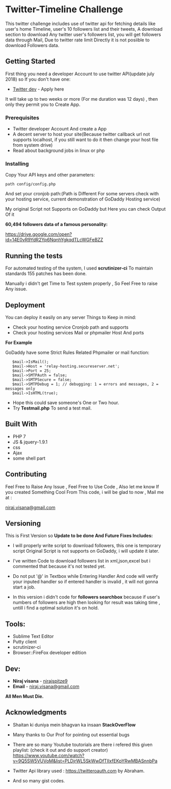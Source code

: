 # Twitter-Timeline Challenge

This twitter challenge includes use of twitter api for fetching details like user's home Timeline, user's 10 followers list and their tweets, A download section to download Any twitter user's followers list, you will get followers data through Mail, Due to twitter rate limit Directly it is not posiible to download Followers data.

## Getting Started

First thing you need a developer Account to use twitter API(update july 2018)
so If you don't have one:

* [Twitter dev](https://developer.twitter.com/content/developer-twitter/en.html) - Apply here

It will take up to two weeks or more (For me duration was 12 days) ,
then only they permit you to Create App.


### Prerequisites

* Twitter developer Account And create a App 
* A decent server to host your site(Because twitter callback url not supports localhost, if you still want to do it then change your host file from system drive)
* Read about background jobs in linux or php
 

### Installing

Copy Your API keys and other parameters:

```
path config/config.php
```

And set your cronjob path:(Path is Different For some servers check with your hosting service, current demonstration of GoDaddy Hosting service)


My original Script not Supports on GoDaddy but Here you can check Output Of it


**60,494 followers data of a famous personality:**

https://drive.google.com/open?id=14E0vR9YdR2Yp6NqnhYgkqdTLcWGFeBZZ

## Running the tests

For automated testing of the system, I used **scrutinizer-ci**  To maintain standards 155 patches has been done.

Manually i didn't get Time to Test system properly , So Feel Free to raise Any issue.


## Deployment

You can deploy it easily on any server Things to Keep in mind:
* Check your hosting service Cronjob path and supports
* Check your hosting services Mail or phpmailer Host And ports

 **For Example** 

GoDaddy have some Strict Rules Related Phpmailer or mail function:

 ```
    $mail->IsMail();
    $mail->Host = 'relay-hosting.secureserver.net';
    $mail->Port = 25;
    $mail->SMTPAuth = false;
    $mail->SMTPSecure = false;
    $mail->SMTPDebug = 1; // debugging: 1 = errors and messages, 2 = messages only
    $mail->IsHTML(true);
```
* Hope this could save someone's One or Two hour.
* Try **Testmail.php** To send a test mail.

## Built With

* PHP 7
* JS & jquery-1.9.1
* css
* Ajax
* some shell part

## Contributing

Feel Free to Raise Any Issue , Feel Free to Use Code , Also let me know If you created Something Cool From This code, i will be glad to now , Mail me at :

niraj.visana@gmail.com


## Versioning

This is First Version so **Update to be done And Future Fixes Includes:**

* I will properly write script to download followers, this one is temporary script Original Script is not supports on GoDaddy, i will update it later.

* I've written Code to download followers list in xml,json,excel but i commented that because it's not tested yet.

* Do not put '@' in Textbox while Entering Handler And code will verify your inputed handler so if entered handler is invalid , it will not gonna start a job.

* In this version i didn't code for **followers searchbox** because if user's numbers of followers are high then looking for result was taking time , untill i find a optimal solution it's on hold.

## Tools:
* Sublime Text Editor
* Putty client
* scrutinizer-ci
* Browser::FireFox developer edition

## Dev:

* **Niraj visana** - [nirajspitze9](https://github.com/nirajspitze9)
* **Email** - niraj.visana@gmail.com 

**All Men Must Die.**

## Acknowledgments

* Shaitan ki duniya mein bhagvan ka insaan **StackOverFlow**

* Many thanks to Our Prof for pointing out essential bugs

* There are so many Youtube toutorials are there i refered this given playlist:
(check it out and do support creator)
https://www.youtube.com/watch?v=9Q5SW5VUVoM&list=PLDjrWL5SkWwDfTIIxfEKpYRwMBASnnbPa

* Twitter Api library used :  https://twitteroauth.com by Abraham.

* And so many gist codes.

